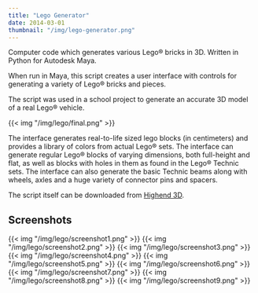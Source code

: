 ```yaml
---
title: "Lego Generator"
date: 2014-03-01
thumbnail: "/img/lego-generator.png"
---
```


Computer code which generates various Lego® bricks in 3D. Written in Python for Autodesk Maya. <!--more-->

When run in Maya, this script creates a user interface with controls for generating a variety of Lego® bricks and pieces.

The script was used in a school project to generate an accurate 3D model of a real Lego® vehicle.

{{< img "/img/lego/final.png" >}}

The interface generates real-to-life sized lego blocks (in centimeters) and provides a library of colors from actual Lego® sets. The interface can generate regular Lego® blocks of varying dimensions, both full-height and flat, as well as blocks with holes in them as found in the Lego® Technic sets. The interface can also generate the basic Technic beams along with wheels, axles and a huge variety of connector pins and spacers.

The script itself can be downloaded from [Highend 3D](https://www.highend3d.com/maya/script/lego-generator-for-maya).

## Screenshots

{{< img "/img/lego/screenshot1.png" >}}
{{< img "/img/lego/screenshot2.png" >}}
{{< img "/img/lego/screenshot3.png" >}}
{{< img "/img/lego/screenshot4.png" >}}
{{< img "/img/lego/screenshot5.png" >}}
{{< img "/img/lego/screenshot6.png" >}}
{{< img "/img/lego/screenshot7.png" >}}
{{< img "/img/lego/screenshot8.png" >}}
{{< img "/img/lego/screenshot9.png" >}}

